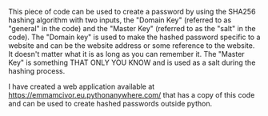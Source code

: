 This piece of code can be used to create a password by using the SHA256 hashing algorithm with two inputs, the "Domain Key" (referred to as "general" in the code) and the "Master Key" (referred to as the "salt" in the code). The "Domain key" is used to make the hashed password specific to a website and can be the website address or some reference to the website. It doesn't matter what it is as long as you can remember it. The "Master Key" is something THAT ONLY YOU KNOW and is used as a salt during the hashing process.

I have created a web application available at https://emmamcivor.eu.pythonanywhere.com/ that has a copy of this code and can be used to create hashed passwords outside python.

